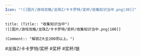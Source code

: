 ```yaml
---
Icon: "![[图片/游戏攻略/龙珠Z/卡卡罗特/奖杯/收集知识当中.png|30]]"
---
```

```ad-common-silver-trophy
title: (Title:: "收集知识当中")
![[图片/游戏攻略/龙珠Z/卡卡罗特/奖杯/收集知识当中.png|100]]

(Comment:: "解锁Z大全200项以上。")
```

#龙珠Z/卡卡罗特/奖杯 #奖杯 #奖杯/银
